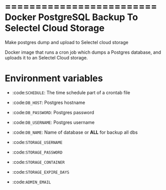 =========================
Docker PostgreSQL Backup To Selectel Cloud Storage
=========================

Make postgres dump and upload to Selectel cloud storage

Docker image that runs a cron job which dumps a Postgres database, and uploads it to an Selectel Cloud storage.



Environment variables
==============================

* :code:`SCHEDULE`: The time schedule part of a crontab file
* :code:`DB_HOST`: Postgres hostname
* :code:`DB_PASSWORD`: Postgres password
* :code:`DB_USERNAME`: Postgres username
* :code:`DB_NAME`: Name of database or __ALL__ for backup all dbs

* :code:`STORAGE_USERNAME`
* :code:`STORAGE_PASSWORD`
* :code:`STORAGE_CONTAINER`
* :code:`STORAGE_EXPIRE_DAYS`
* :code:`ADMIN_EMAIL`
